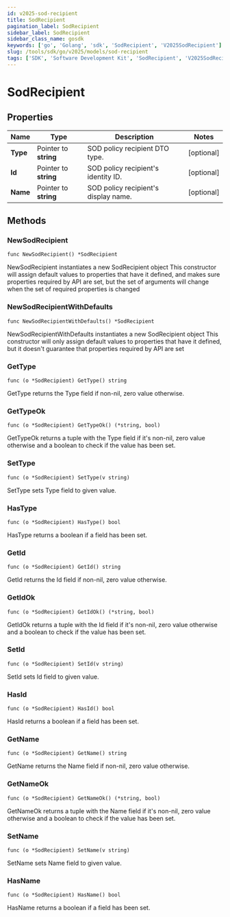 ```yaml
---
id: v2025-sod-recipient
title: SodRecipient
pagination_label: SodRecipient
sidebar_label: SodRecipient
sidebar_class_name: gosdk
keywords: ['go', 'Golang', 'sdk', 'SodRecipient', 'V2025SodRecipient'] 
slug: /tools/sdk/go/v2025/models/sod-recipient
tags: ['SDK', 'Software Development Kit', 'SodRecipient', 'V2025SodRecipient']
---
```


# SodRecipient

## Properties

Name | Type | Description | Notes
------------ | ------------- | ------------- | -------------
**Type** | Pointer to **string** | SOD policy recipient DTO type. | [optional] 
**Id** | Pointer to **string** | SOD policy recipient's identity ID. | [optional] 
**Name** | Pointer to **string** | SOD policy recipient's display name. | [optional] 

## Methods

### NewSodRecipient

`func NewSodRecipient() *SodRecipient`

NewSodRecipient instantiates a new SodRecipient object
This constructor will assign default values to properties that have it defined,
and makes sure properties required by API are set, but the set of arguments
will change when the set of required properties is changed

### NewSodRecipientWithDefaults

`func NewSodRecipientWithDefaults() *SodRecipient`

NewSodRecipientWithDefaults instantiates a new SodRecipient object
This constructor will only assign default values to properties that have it defined,
but it doesn't guarantee that properties required by API are set

### GetType

`func (o *SodRecipient) GetType() string`

GetType returns the Type field if non-nil, zero value otherwise.

### GetTypeOk

`func (o *SodRecipient) GetTypeOk() (*string, bool)`

GetTypeOk returns a tuple with the Type field if it's non-nil, zero value otherwise
and a boolean to check if the value has been set.

### SetType

`func (o *SodRecipient) SetType(v string)`

SetType sets Type field to given value.

### HasType

`func (o *SodRecipient) HasType() bool`

HasType returns a boolean if a field has been set.

### GetId

`func (o *SodRecipient) GetId() string`

GetId returns the Id field if non-nil, zero value otherwise.

### GetIdOk

`func (o *SodRecipient) GetIdOk() (*string, bool)`

GetIdOk returns a tuple with the Id field if it's non-nil, zero value otherwise
and a boolean to check if the value has been set.

### SetId

`func (o *SodRecipient) SetId(v string)`

SetId sets Id field to given value.

### HasId

`func (o *SodRecipient) HasId() bool`

HasId returns a boolean if a field has been set.

### GetName

`func (o *SodRecipient) GetName() string`

GetName returns the Name field if non-nil, zero value otherwise.

### GetNameOk

`func (o *SodRecipient) GetNameOk() (*string, bool)`

GetNameOk returns a tuple with the Name field if it's non-nil, zero value otherwise
and a boolean to check if the value has been set.

### SetName

`func (o *SodRecipient) SetName(v string)`

SetName sets Name field to given value.

### HasName

`func (o *SodRecipient) HasName() bool`

HasName returns a boolean if a field has been set.


